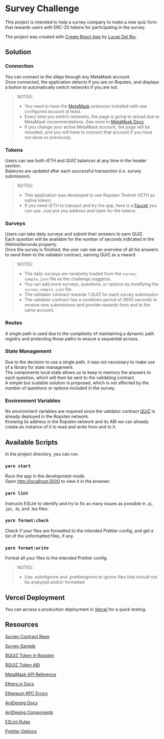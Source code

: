 # Survey Challenge

This project is intended to help a survey company to make a new quiz form that rewards users with ERC-20 tokens for participating in the survey.

The project was created with [Create React App](https://github.com/facebook/create-react-app) by [Lucas Del Rio](https://github.com/lucasjdelri0).

## Solution

### Connection

You can connect to the dApp through any MetaMask account.\
Once connected, the application detects if you are on Ropsten, and displays a button to automatically switch networks if you are not.

> NOTES:
>
> - You need to have the [MetaMask](https://metamask.io/download/) extension installed with one configured account at least.
> - Every time you switch networks, the page is going to reload due to MetaMask recommendations. See more in [MetaMask Docs](https://docs.metamask.io/guide/ethereum-provider.html#chainchanged).
> - If you change your active MetaMask account, the page will be reloaded, and you will have to connect that account if you have not done so previously.

### Tokens

Users can see both rETH and QUIZ balances at any time in the header section.\
Balances are updated after each successful transaction (i.e. survey submission).

> NOTES:
>
> - This application was developed to use Ropsten Testnet (rETH as native token)
> - If you need rETH to transact and try the app, here is a [Faucet](https://faucet.egorfine.com/) you can use. Just put you address and claim for the tokens.

### Surveys

Users can take daily surveys and submit their answers to earn QUIZ.\
Each question will be available for the number of seconds indicated in the lifetimeSeconds property.\
Once the survey is finished, the user can see an overview of all his answers to send them to the validator contract, earning QUIZ as a reward.

> NOTES:
>
> - The daily surveys are randomly loaded from the `survey-sample.json` file as the challenge suggests.
> - You can add more surveys, questions, or options by modifying the `survey-sample.json` file.
> - The validator contract rewards 1 QUIZ for each survey submission.
> - The validator contract has a cooldown period of 3600 seconds to receive new submissions and provide rewards from and to the same account.

### Routes

A single path is used due to the complexity of maintaining a dynamic path registry and protecting those paths to ensure a sequential access.

### State Management

Due to the decision to use a single path, it was not necessary to make use of a library for state management.\
The components local state allows us to keep in memory the answers to each question, which will then be sent to the validating contract.\
A simple but scalable solution is proposed, which is not affected by the number of questions or options included in the survey.

### Environment Variables

No environment variables are required since the validator contract [QUIZ](https://ropsten.etherscan.io/address/0x74f0b668ea3053052deaa5eedd1815f579f0ee03) is already deployed in the Ropsten network.\
Knowing its address in the Ropsten network and its ABI we can already create an instance of it to read and write from and to it.

## Available Scripts

In the project directory, you can run:

### `yarn start`

Runs the app in the development mode.\
Open [http://localhost:3000](http://localhost:3000) to view it in the browser.

### `yarn lint`

Instructs ESLint to identify and try to fix as many issues as possible in .js, .jsx, .ts, and .tsx files.

### `yarn format:check`

Check if your files are formatted to the intended Prettier config, and get a list of the unformatted files, if any.

### `yarn format:write`

Format all your files to the intended Prettier config.

> NOTES:
>
> - Use .eslintignore and .prettierignore to ignore files that should not be analyzed and/or formatted

## Vercel Deployment

You can access a production deployment in [Vercel](http://survey-company-challenge.vercel.app/) for a quick testing.

## Resources

[Survey Contract Repo](https://github.com/rather-labs/blockchain-challenge-utils)

[Survey Sample](https://github.com/rather-labs/blockchain-challenge-utils/blob/main/survey-sample.json)

[$QUIZ Token in Ropsten](https://ropsten.etherscan.io/address/0x74f0b668ea3053052deaa5eedd1815f579f0ee03)

[$QUIZ Token ABI](https://ropsten.etherscan.io/address/0x74f0b668ea3053052deaa5eedd1815f579f0ee03#code)

[MetaMask API Reference](https://docs.metamask.io/guide/ethereum-provider.html#methods)

[Ethers.js Docs](https://docs.ethers.io/v5/)

[Ethereum RPC Errors](https://github.com/MetaMask/eth-rpc-errors)

[AntDesing Docs](https://ant.design/docs/react/introduce)

[AntDesing Components](https://ant.design/components/overview/)

[ESLint Rules](https://eslint.org/docs/latest/rules/)

[Prettier Options](https://prettier.io/docs/en/options.html)
